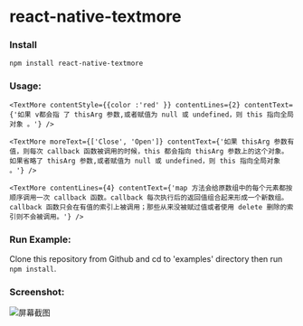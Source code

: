 # react-native-textmore

### Install

`npm install react-native-textmore`

### Usage:
```
<TextMore contentStyle={{color :'red' }} contentLines={2} contentText={'如果 v都会指 了 thisArg 参数,或者赋值为 null 或 undefined，则 this 指向全局对象 。'} />
    
<TextMore moreText={['Close', 'Open']} contentText={'如果 thisArg 参数有值，则每次 callback 函数被调用的时候，this 都会指向 thisArg 参数上的这个对象。如果省略了 thisArg 参数,或者赋值为 null 或 undefined，则 this 指向全局对象 。'} />
 
<TextMore contentLines={4} contentText={'map 方法会给原数组中的每个元素都按顺序调用一次 callback 函数。callback 每次执行后的返回值组合起来形成一个新数组。 callback 函数只会在有值的索引上被调用；那些从来没被赋过值或者使用 delete 删除的索引则不会被调用。'} />
```

### Run Example:
Clone this repository from Github and cd to 'examples' directory then run `npm install`.

### Screenshot:
![屏幕截图](https://raw.githubusercontent.com/Kennytian/learning-react-native/master/screenshot1.png)